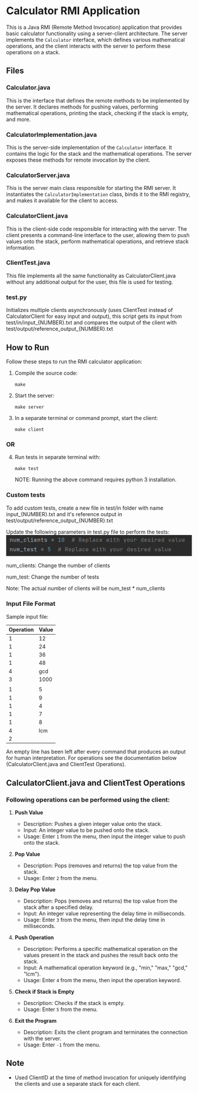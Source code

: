 # Calculator RMI Application

This is a Java RMI (Remote Method Invocation) application that provides basic calculator functionality using a server-client architecture. The server implements the `Calculator` interface, which defines various mathematical operations, and the client interacts with the server to perform these operations on a stack.

## Files


### Calculator.java

This is the interface that defines the remote methods to be implemented by the server. It declares methods for pushing values, performing mathematical operations, printing the stack, checking if the stack is empty, and more.

### CalculatorImplementation.java

This is the server-side implementation of the `Calculator` interface. It contains the logic for the stack and the mathematical operations. The server exposes these methods for remote invocation by the client.

### CalculatorServer.java

This is the server main class responsible for starting the RMI server. It instantiates the `CalculatorImplementation` class, binds it to the RMI registry, and makes it available for the client to access.

### CalculatorClient.java

This is the client-side code responsible for interacting with the server. The client presents a command-line interface to the user, allowing them to push values onto the stack, perform mathematical operations, and retrieve stack information.

### ClientTest.java

This file implements all the same functionality as CalculatorClient.java without any additional output for the user, this file is used for testing. 

### test.py

Initializes multiple clients asynchronously (uses ClientTest instead of CalculatorClient for easy input and output), this script gets its input from test/in/input_{NUMBER}.txt and compares the output of the client with test/output/reference_output_{NUMBER}.txt

## How to Run

Follow these steps to run the RMI calculator application:

1. Compile the source code:
   ```
   make
   ```

2. Start the server:
   ```
   make server
   ```

3. In a separate terminal or command prompt, start the client:
   ```
   make client
   ```
### OR

4. Run tests in separate terminal with:
   ```
   make test
   ```
   NOTE: Running the above command requires python 3 installation.
### Custom tests
   To add custom tests, create a new file in test/in folder with name input_{NUMBER}.txt and it's reference output in test/output/reference_output_{NUMBER}.txt

   Update the following parameters in test.py file to perform the tests:
![img.png](img/img1.png)
   
   num_clients: Change the number of clients
   
   num_test: Change the number of tests

   Note: The actual number of clients will be num_test * num_clients

### Input File Format
Sample input file:

| Operation | Value |
|-----------|-------|
| 1         | 12    |
| 1         | 24    |
| 1         | 36    |
| 1         | 48    |
| 4         | gcd   |
| 3         | 1000  |
|           |       |
| 1         | 5     |
| 1         | 9     |
| 1         | 4     |
| 1         | 7     |
| 1         | 8     |
| 4         | lcm   |
| 2         |       |

   An empty line has been left after every command that produces an output for human interpretation. For operations see the documentation below (CalculatorClient.java and ClientTest Operations).

## CalculatorClient.java and ClientTest Operations

### Following operations can be performed using the client: 

1. **Push Value**
    - Description: Pushes a given integer value onto the stack.
    - Input: An integer value to be pushed onto the stack.
    - Usage: Enter `1` from the menu, then input the integer value to push onto the stack.

2. **Pop Value**
    - Description: Pops (removes and returns) the top value from the stack.
    - Usage: Enter `2` from the menu.

3. **Delay Pop Value**
    - Description: Pops (removes and returns) the top value from the stack after a specified delay.
    - Input: An integer value representing the delay time in milliseconds.
    - Usage: Enter `3` from the menu, then input the delay time in milliseconds.

4. **Push Operation**
    - Description: Performs a specific mathematical operation on the values present in the stack and pushes the result back onto the stack.
    - Input: A mathematical operation keyword (e.g., "min," "max," "gcd," "lcm").
    - Usage: Enter `4` from the menu, then input the operation keyword.

5. **Check if Stack is Empty**
    - Description: Checks if the stack is empty.
    - Usage: Enter `5` from the menu.

6. **Exit the Program**
    - Description: Exits the client program and terminates the connection with the server.
    - Usage: Enter `-1` from the menu.

## Note

- Used ClientID at the time of method invocation for uniquely identifying the clients and use a separate stack for each client. 


